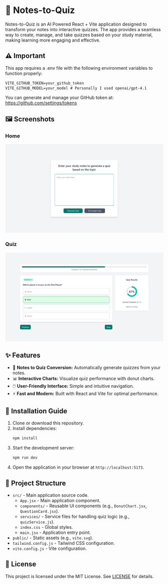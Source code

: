 # 📒 Notes-to-Quiz

Notes-to-Quiz is an AI Powered React + Vite application designed to transform your notes into interactive quizzes. The app provides a seamless way to create, manage, and take quizzes based on your study material, making learning more engaging and effective.

## ⚠️ Important

This app requires a .env file with the following environment variables to function properly:

```
VITE_GITHUB_TOKEN=your_github_token
VITE_GITHUB_MODEL=your_model # Personally I used openai/gpt-4.1
```
You can generate and manage your GitHub token at: https://github.com/settings/tokens

## 🖼️ Screenshots

### Home
![Home Screen](public/Home.png)

### Quiz
![Quiz Screen](public/Quiz.png)

## ✨ Features

- 📝 **Notes to Quiz Conversion:** Automatically generate quizzes from your notes.
- 📊 **Interactive Charts:** Visualize quiz performance with donut charts.
- 🖱️ **User-Friendly Interface:** Simple and intuitive navigation.
- ⚡ **Fast and Modern:** Built with React and Vite for optimal performance.

## 🚀 Installation Guide

1. Clone or download this repository.
2. Install dependencies:
   ```cmd
   npm install
   ```
3. Start the development server:
   ```cmd
   npm run dev
   ```
4. Open the application in your browser at `http://localhost:5173`.

## 📁 Project Structure

- `src/` - Main application source code.
  - `App.jsx` - Main application component.
  - `components/` - Reusable UI components (e.g., `DonutChart.jsx`, `QuestionCard.jsx`).
  - `services/` - Service files for handling quiz logic (e.g., `quizService.js`).
  - `index.css` - Global styles.
  - `main.jsx` - Application entry point.
- `public/` - Static assets (e.g., `vite.svg`).
- `tailwind.config.js` - Tailwind CSS configuration.
- `vite.config.js` - Vite configuration.

## 📄 License

This project is licensed under the MIT License. See [LICENSE](LICENSE) for details.
